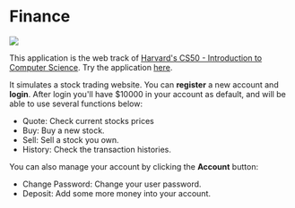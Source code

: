 # Finance
![](https://i.imgur.com/oDD2SxU.png)

This application is the web track of [Harvard's CS50 - Introduction to Computer Science](https://cs50.harvard.edu/x/2020/). Try the application [here](http://finance-cs50-app.herokuapp.com/login).

It simulates a stock trading website. You can **register** a new account and **login**. After login you'll have $10000 in your account as default, and will be able to use several functions below:
- Quote: Check current stocks prices
- Buy: Buy a new stock.
- Sell: Sell a stock you own.
- History: Check the transaction histories.

You can also manage your account by clicking the **Account** button:
- Change Password: Change your user password.
- Deposit: Add some more money into your account.

